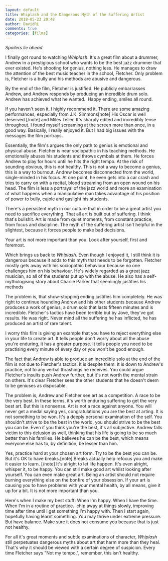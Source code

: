 ```yaml
---  
layout: default  
title: Whiplash and the Dangerous Myth of the Suffering Artist  
date: 2018-05-23 20:48  
author: DavidRL  
comments: true  
categories: [films]  
---  
```

*Spoilers lie ahead.*  

I finally got round to watching *Whiplash*. It's a great film about a drummer, Andrew in a prestigious school who wants to be the best jazz drummer that ever existed. He's shooting for genius, nothing less. He manages to draw the attention of the best music teacher in the school, Fletcher. Only problem is, Fletcher is a bully and his methods are abusive and dangerous.<!--more-->  

By the end of the film, Fletcher is justified. He publicly embarrasses Andrew, and Andrew responds by producing an incredible drum solo. Andrew has achieved what he wanted.  Happy ending, smiles all round.  

If you haven't seen it, I highly recommend it. There are some amazing performances, especially from J.K. Simmons[note] His Oscar is well deserved [/note] and Miles Teller. It's sharply edited and incredibly tense throughout. I found myself screaming at the screen more than once, in a good way. Basically, I really enjoyed it. But I had big issues with the messages the film portrays.  

Essentially, the film's argues the only path to genius is emotional and physical abuse. Fletcher is near sociopathic in his teaching methods. He emotionally abuses his students and throws cymbals at them. He forces Andrew to play for hours until he hits the right tempo. At the risk of sounding obvious, this is not healthy. This is not a way to become a genius, this is a way to burnout. Andrew becomes disconnected from the world, single-minded in his focus. At one point, he even gets into a car crash and tries to carry on with a recital, blood streaming from an open wound on his head. The film is less a portrayal of the jazz world and more an examination of what happens when a manipulative man takes advantage of his position of power to bully, cajole and gaslight his students.  

There's a persistent myth in our culture that in order to be a great artist you need to sacrifice everything. That all art is built out of suffering. I think that's bullshit. Art is made from quiet moments, from constant practice, from focus and discipline. The myth of the suffering artist isn't helpful in the slightest, because it forces people to make bad decisions.  

Your art is not more important than you. Look after yourself, first and foremost.  

Which brings us back to *Whiplash*. Even though I enjoyed it, I still think it is dangerous because it adds to this myth that needs to be forgotten. Fletcher mostly gets away with his sociopathic behaviour because no one challenges him on his behaviour. He's widely regarded as a great jazz musician, so all of the students put up with the abuse. He also has a self-mythologising story about Charlie Parker that seemingly justifies his methods  

The problem is, that show-stopping ending justifies him completely. He was right to continue hounding Andrew and his other students because Andrew produces a work of genius, a drum solo that lasts fifteen minutes and is incredible. Fletcher's tactics have been terrible but by Jove, they've got results. He was right. Never mind all the suffering he has inflicted, he has produced an artist of rare talent.  

I worry this film is giving an example that you have to reject everything else in your life to create art. It tells people don't worry about all the abuse you're enduring, it has a greater purpose. It tells people you need to be practising every minute of every day or you won't be good enough.  

The fact that Andrew is able to produce an incredible solo at the end of the film is not due to Fletcher's tactics. It is despite them. It is down to Andrew's practice, not to any verbal thrashings he receives. You could argue Fletcher's insults push Andrew further, but it's not worth the mental strain on others. It's clear Fletcher sees the other students that he doesn't deem to be geniuses as disposable.  

The problem is, Andrew and Fletcher see art as a competition. A race to be the very best. In these terms, it's worth enduring suffering to get the very best art. But this is nonsense. Art is not a race against anyone. You will never get a medal saying yes, congratulations you are the best at arting. It is not something to be won. It's a deeply personal examination of the self. You shouldn't strive to be the best in the world, you should strive to be the best you can be. Even if you think you're the best, it's all subjective. Andrew falls victim to this delusion as well, thinking that his life is going to be so much better than his families. He believes he can be the best, which means everyone else has to, by definition, be lesser than him.  

Yes, practice hard at your chosen art form. Try to be the best you can be. But it's OK to have breaks.[note] Breaks actually help refocus you and make it easier to learn. [/note] It's alright to let life happen. It's even alright, whisper it, to be happy. You can still make good art whilst looking after yourself. You can even make great art. Being an artist should not require burning everything else on the bonfire of your obsession. If your art is causing you to have problems with your mental health, by all means, give it up for a bit. It is not more important than you.  

Here's when I make my best stuff: When I'm happy. When I have the time. When I'm in a routine of practice.  chip away at things slowly, improving time after time until I get something I'm happy with. Then I start again, hopefully having learnt something. You may thrive under extreme pressure. But have balance. Make sure it does not consume you because that is just not healthy.  

For all it's great moments and subtle examinations of character, *Whiplash* still perpetuates dangerous myths about art that harm more than they heal. That's why it should be viewed with a certain degree of suspicion. Every time Fletcher says "Not my tempo,", remember, this isn't healthy.  
